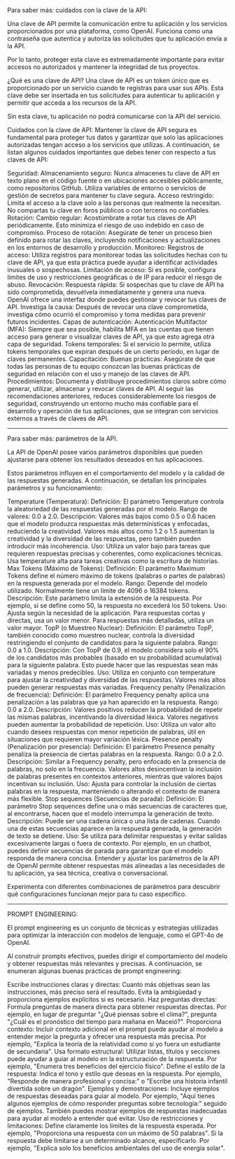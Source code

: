 Para saber más: cuidados con la clave de la API:

Una clave de API permite la comunicación entre tu aplicación y los servicios proporcionados por una plataforma,
como OpenAI. Funciona como una contraseña que autentica y autoriza las solicitudes que tu aplicación envía
a la API.

Por lo tanto, proteger esta clave es extremadamente importante para evitar accesos no autorizados y mantener
la integridad de tus proyectos.

¿Qué es una clave de API?
Una clave de API es un token único que es proporcionado por un servicio cuando te registras para usar sus APIs. 
Esta clave debe ser insertada en tus solicitudes para autenticar tu aplicación y permitir que acceda a los 
recursos de la API.

Sin esta clave, tu aplicación no podrá comunicarse con la API del servicio.

Cuidados con la clave de API:
Mantener la clave de API segura es fundamental para proteger tus datos y garantizar que solo las aplicaciones 
autorizadas tengan acceso a los servicios que utilizas. A continuación, se listan algunos cuidados importantes 
que debes tener con respecto a tus claves de API:

Seguridad:
Almacenamiento seguro: Nunca almacenes tu clave de API en texto plano en el código fuente o en ubicaciones 
accesibles públicamente, como repositorios GitHub. Utiliza variables de entorno o servicios de gestión de 
secretos para mantener tu clave segura.
Acceso restringido: Limita el acceso a la clave solo a las personas que realmente la necesitan. No compartas tu 
clave en foros públicos o con terceros no confiables.
Rotación:
Cambio regular: Acostúmbrate a rotar tus claves de API periódicamente. Esto minimiza el riesgo de uso indebido
en caso de compromiso.
Proceso de rotación: Asegúrate de tener un proceso bien definido para rotar las claves, incluyendo notificaciones
y actualizaciones en los entornos de desarrollo y producción.
Monitoreo:
Registros de acceso: Utiliza registros para monitorear todas las solicitudes hechas con tu clave de API, ya
que esta práctica puede ayudar a identificar actividades inusuales o sospechosas.
Limitación de acceso: Si es posible, configura límites de uso y restricciones geográficas o de IP para reducir
el riesgo de abuso.
Revocación:
Respuesta rápida: Si sospechas que tu clave de API ha sido comprometida, devuélvela inmediatamente y genera una
nueva. OpenAI ofrece una interfaz donde puedes gestionar y revocar tus claves de API.
Investiga la causa: Después de revocar una clave comprometida, investiga cómo ocurrió el compromiso y toma 
medidas para prevenir futuros incidentes.
Capas de autenticación:
Autenticación Multifactor (MFA): Siempre que sea posible, habilita MFA en las cuentas que tienen acceso para
generar o visualizar claves de API, ya que esto agrega otra capa de seguridad.
Tokens temporales: Si el servicio lo permite, utiliza tokens temporales que expiran después de un cierto período,
en lugar de claves permanentes.
Capacitación:
Buenas prácticas: Asegúrate de que todas las personas de tu equipo conozcan las buenas prácticas de seguridad 
en relación con el uso y manejo de las claves de API.
Procedimientos: Documenta y distribuye procedimientos claros sobre cómo generar, utilizar, almacenar y revocar 
claves de API.
Al seguir las recomendaciones anteriores, reduces considerablemente los riesgos de seguridad, construyendo
un entorno mucho más confiable para el desarrollo y operación de tus aplicaciones, que se integran con 
servicios externos a través de claves de API.

-----------------------------------------------------------------

Para saber más: parámetros de la API.

La API de OpenAI posee varios parámetros disponibles que pueden ajustarse para obtener los resultados 
deseados en tus aplicaciones.

Estos parámetros influyen en el comportamiento del modelo y la calidad de las respuestas generadas. 
A continuación, se detallan los principales parámetros y su funcionamiento:

Temperature (Temperatura):
Definición: El parámetro Temperature controla la aleatoriedad de las respuestas generadas por el modelo.
Rango de valores: 0.0 a 2.0.
Descripción: Valores más bajos como 0.5 o 0.6 hacen que el modelo produzca respuestas más determinísticas y 
enfocadas, reduciendo la creatividad. Valores más altos como 1.2 o 1.5 aumentan la creatividad y la
diversidad de las respuestas, pero también pueden introducir más incoherencia.
Uso: Utiliza un valor bajo para tareas que requieren respuestas precisas y coherentes, como explicaciones 
técnicas. Usa temperature alta para tareas creativas como la escritura de historias.
Max Tokens (Máximo de Tokens):
Definición: El parámetro Maximum Tokens define el número máximo de tokens (palabras o partes de palabras)
en la respuesta generada por el modelo.
Rango: Depende del modelo utilizado. Normalmente tiene un límite de 4096 o 16384 tokens.
Descripción: Este parámetro limita la extensión de la respuesta. Por ejemplo, si se define como 50, la
respuesta no excederá los 50 tokens.
Uso: Ajusta según la necesidad de la aplicación. Para respuestas cortas y directas, usa un valor menor. 
Para respuestas más detalladas, utiliza un valor mayor.
TopP (o Muestreo Nuclear):
Definición: El parámetro TopP, también conocido como muestreo nuclear, controla la diversidad restringiendo
el conjunto de candidatos para la siguiente palabra.
Rango: 0.0 a 1.0.
Descripción: Con TopP de 0.9, el modelo considera solo el 90% de los candidatos más probables (basado en su 
probabilidad acumulativa) para la siguiente palabra. Esto puede hacer que las respuestas sean más variadas
y menos predecibles.
Uso: Utiliza en conjunto con temperature para ajustar la creatividad y diversidad de las respuestas. Valores
más altos pueden generar respuestas más variadas.
Frequency penalty (Penalización de frecuencia):
Definición: El parámetro Frequency penalty aplica una penalización a las palabras que ya han aparecido en la
respuesta.
Rango: 0.0 a 2.0.
Descripción: Valores positivos reducen la probabilidad de repetir las mismas palabras, incentivando la 
diversidad léxica. Valores negativos pueden aumentar la probabilidad de repetición.
Uso: Utiliza un valor alto cuando desees respuestas con menor repetición de palabras, útil en situaciones
que requieren mayor variación léxica.
Presence penalty (Penalización por presencia):
Definición: El parámetro Presence penalty penaliza la presencia de ciertas palabras en la respuesta.
Rango: 0.0 a 2.0.
Descripción: Similar a Frequency penalty, pero enfocado en la presencia de palabras, no solo en la frecuencia.
Valores altos desincentivan la inclusión de palabras presentes en contextos anteriores, mientras que valores
bajos incentivan su inclusión.
Uso: Ajusta para controlar la inclusión de ciertas palabras en la respuesta, manteniendo o alterando el
contexto de manera más flexible.
Stop sequences (Secuencias de parada):
Definición: El parámetro Stop sequences define una o más secuencias de caracteres que, al encontrarse,
hacen que el modelo interrumpa la generación de texto.
Descripción: Puede ser una cadena única o una lista de cadenas. Cuando una de estas secuencias aparece 
en la respuesta generada, la generación de texto se detiene.
Uso: Se utiliza para delimitar respuestas y evitar salidas excesivamente largas o fuera de contexto.
Por ejemplo, en un chatbot, puedes definir secuencias de parada para garantizar que el modelo responda 
de manera concisa.
Entender y ajustar los parámetros de la API de OpenAI permite obtener respuestas más alineadas a las 
necesidades de tu aplicación, ya sea técnica, creativa o conversacional.

Experimenta con diferentes combinaciones de parámetros para descubrir qué configuraciones funcionan mejor
para tu caso específico.

--------------------------

PROMPT ENGINEERING:

El prompt engineering es un conjunto de técnicas y estrategias utilizadas para optimizar la interacción 
con modelos de lenguaje, como el GPT-4o de OpenAI.

Al construir prompts efectivos, puedes dirigir el comportamiento del modelo y obtener respuestas más
relevantes y precisas. A continuación, se enumeran algunas buenas prácticas de prompt engineering:

Escribe instrucciones claras y directas: Cuanto más objetivas sean las instrucciones, más preciso será el 
resultado. Evita la ambigüedad y proporciona ejemplos explícitos si es necesario.
Haz preguntas directas: Formula preguntas de manera directa para obtener respuestas directas. Por ejemplo,
en lugar de preguntar "¿Qué piensas sobre el clima?", pregunta "¿Cuál es el pronóstico del tiempo para mañana 
en Maceió?".
Proporciona contexto: Incluir contexto adicional en el prompt puede ayudar al modelo a entender mejor la 
pregunta y ofrecer una respuesta más precisa. Por ejemplo, "Explica la teoría de la relatividad como si yo 
fuera un estudiante de secundaria".
Usa formato estructural: Utilizar listas, títulos y secciones puede ayudar a guiar al modelo en la 
estructuración de la respuesta. Por ejemplo, "Enumera tres beneficios del ejercicio físico".
Define el estilo de la respuesta: Indica el tono y estilo que deseas en la respuesta. Por ejemplo,
"Responde de manera profesional y concisa:" o "Escribe una historia infantil divertida sobre un dragón".
Ejemplos y demostraciones: Incluye ejemplos de respuestas deseadas para guiar al modelo. Por ejemplo, 
"Aquí tienes algunos ejemplos de cómo responder preguntas sobre tecnología:" seguido de ejemplos. 
También puedes mostrar ejemplos de respuestas inadecuadas para ayudar al modelo a entender qué evitar.
Uso de restricciones y limitaciones: Define claramente los límites de la respuesta esperada. Por ejemplo, 
"Proporciona una respuesta con un máximo de 50 palabras". Si la respuesta debe limitarse a un determinado
alcance, especificarlo. Por ejemplo, "Explica solo los beneficios ambientales del uso de energía solar".
